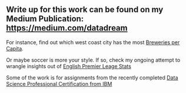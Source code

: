 ## Write up for this work can be found on my Medium Publication: https://medium.com/datadream

For instance, find out which west coast city has the most [Breweries per Capita](https://medium.com/datadream/beer-boroughs-f9432e1859d3). 

Or maybe soccer is more your style.  If so, check my ongoing attempt to wrangle insights out of [English Premier Leage Stats](https://medium.com/datadream/english-premier-league-stats-bd07fe8a0af)

Some of the work is for assignments from the recently completed [Data Science Professional Certification from IBM](https://www.coursera.org/specializations/ibm-data-science-professional-certificate)
